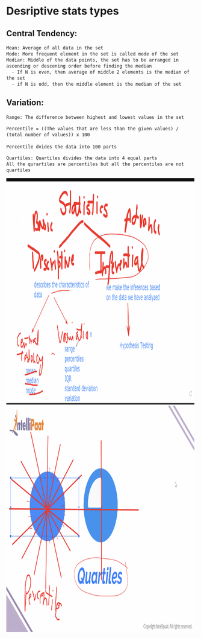 
# Desriptive stats types



## Central Tendency:
  ```
  Mean: Average of all data in the set
  Mode: More frequent element in the set is called mode of the set
  Median: Middle of the data points, the set has to be arranged in ascending or descening order before finding the median
    - If N is even, then average of middle 2 elements is the median of the set
    - if N is odd, then the middle element is the median of the set
  ```
## Variation:
  ```
  Range: The difference between highest and lowest values in the set
  ```
  ```
  Percentile = ((The values that are less than the given values) / (total number of values)) x 100

  Percentile dvides the data into 100 parts
  ```
  ```
  Quartiles: Quartiles divides the data into 4 equal parts
  All the qurartiles are percentiles but all the percentiles are not quartiles
  ```

<img src="types_of_stats.png" alt="Types of stats" width="500" height="600">
<img src="percentile_vs_quartiles.png" alt="Percentile vs Quartiles" width="500" height="600">

